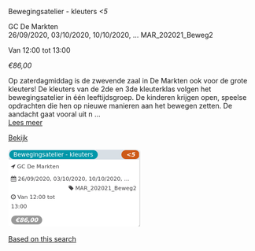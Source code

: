 Bewegingsatelier - kleuters *<5*

GC De Markten  
26/09/2020, 03/10/2020, 10/10/2020, ... MAR\_202021\_Beweg2  

Van 12:00 tot 13:00

*€86,00*

  

Op zaterdagmiddag is de zwevende zaal in De Markten ook voor de grote kleuters! De kleuters van de 2de en 3de kleuterklas volgen het bewegingsatelier in één leeftijdsgroep. De kinderen krijgen open, speelse opdrachten die hen op nieuwe manieren aan het bewegen zetten. De aandacht gaat vooral uit n  ...  
[Lees meer](https://tickets.vgc.be/activity/subscribe/MAR_202021_Beweg2)

[Bekijk](https://tickets.vgc.be/activity/subscribe/MAR_202021_Beweg2)

![](54041.png)

[Based on this search](https://tickets.vgc.be/activity/index?&vrijeplaatsen=1&Age%5B%5D=3%2C4&entity=244)
